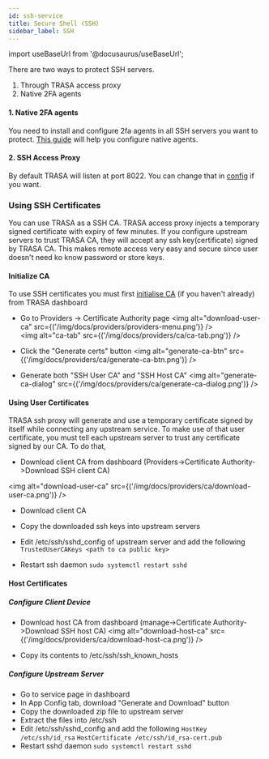 ```yaml
---
id: ssh-service
title: Secure Shell (SSH)
sidebar_label: SSH
---
```


import useBaseUrl from '@docusaurus/useBaseUrl';




There are two ways to protect SSH servers.
1. Through TRASA access proxy
2. Native 2FA agents 

#### 1. Native 2FA agents
You need to install and configure 2fa agents in all SSH servers you want to protect.
[This guide](../../native-tfa/linux-two-factor-authentication.md) will help you configure native agents.


#### 2. SSH Access Proxy
By default TRASA will listen at port 8022. You can change that in [config](../../system/config-reference.md#sshlistenaddr) if you want.





### Using SSH Certificates

You can use TRASA as a SSH CA. TRASA access proxy injects a temporary signed certificate with expiry of few minutes. 
If you configure upstream servers to trust TRASA CA, they will accept any ssh key(certificate) signed by TRASA CA.
This makes remote access very easy and secure since user doesn't need ko know password or store keys.





#### Initialize CA
To use SSH certificates you must first  [initialise CA](/trasa/docs/guides/ca) (if you haven't already) from TRASA dashboard

* Go to Providers -> Certificate Authority page
<img alt="download-user-ca" src={('/img/docs/providers/providers-menu.png')} />  
<img alt="ca-tab" src={('/img/docs/providers/ca/ca-tab.png')} />  

* Click the "Generate certs" button
<img alt="generate-ca-btn" src={('/img/docs/providers/ca/generate-ca-btn.png')} />  
* Generate both "SSH User CA" and "SSH Host CA"
<img alt="generate-ca-dialog" src={('/img/docs/providers/ca/generate-ca-dialog.png')} />  


#### Using User Certificates
TRASA ssh proxy will generate and use a temporary certificate signed by itself while connecting any upstream service.
To make use of that user certificate, you must tell each upstream server to trust any certificate signed by our CA.
To do that,


* Download client CA  from dashboard (Providers->Certificate Authority->Download SSH client CA)

<img alt="download-user-ca" src={('/img/docs/providers/ca/download-user-ca.png')} />  

* Download client CA

* Copy the downloaded ssh keys into upstream servers
* Edit /etc/ssh/sshd_config of upstream server and add the following
`TrustedUserCAKeys <path to ca public key>`
* Restart ssh daemon
`sudo systemctl restart sshd`




#### Host Certificates

##### Configure Client Device
* Download host CA  from dashboard (manage->Certificate Authority->Download SSH host CA)
<img alt="download-host-ca" src={('/img/docs/providers/ca/download-host-ca.png')} />  

* Copy its contents to /etc/ssh/ssh_known_hosts

##### Configure Upstream Server
* Go to service page in dashboard
* In App Config tab, download "Generate and Download" button
* Copy the downloaded zip file to upstream server
* Extract the files into /etc/ssh
* Edit /etc/ssh/sshd_config and add the following
`HostKey /etc/ssh/id_rsa`
`HostCertificate /etc/ssh/id_rsa-cert.pub`
* Restart sshd daemon
`sudo systemctl restart sshd`


